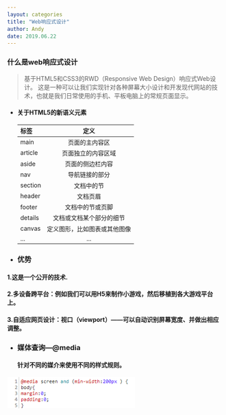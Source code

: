 ```yaml
---
layout: categories
title: "Web响应式设计"
author: Andy
date: 2019.06.22
---
```

### 什么是web响应式设计
> 基于HTML5和CSS3的RWD（Responsive Web Design）响应式Web设计。
这是一种可以让我们实现针对各种屏幕大小设计和开发现代网站的技术，也就是我们日常使用的手机、平板电脑上的常规页面显示。

+ #### 关于HTML5的新语义元素

    |标签|定义|
    |---|:---:|
    |main|页面的主内容区|
    |article|页面独立的内容区域|
    |aside|页面的侧边栏内容|
    |nav|导航链接的部分|
    |section|文档中的节|
    |header|文档页眉|
    |footer|文档中的节或页脚|
    |details|文档或文档某个部分的细节|
    |canvas|定义图形，比如图表或其他图像|
    |...|...|
    
+ ### 优势 
#### 1.这是一个公开的技术.
 
#### 2.多设备跨平台：例如我们可以用H5来制作小游戏，然后移植到各大游戏平台上。
 
#### 3.自适应网页设计：视口（viewport）——可以自动识别屏幕宽度、并做出相应调整。
 
+ ### 媒体查询—@media 
  #### 针对不同的媒介来使用不同的样式规则。
![Alt text](/assets/images/media.png)




